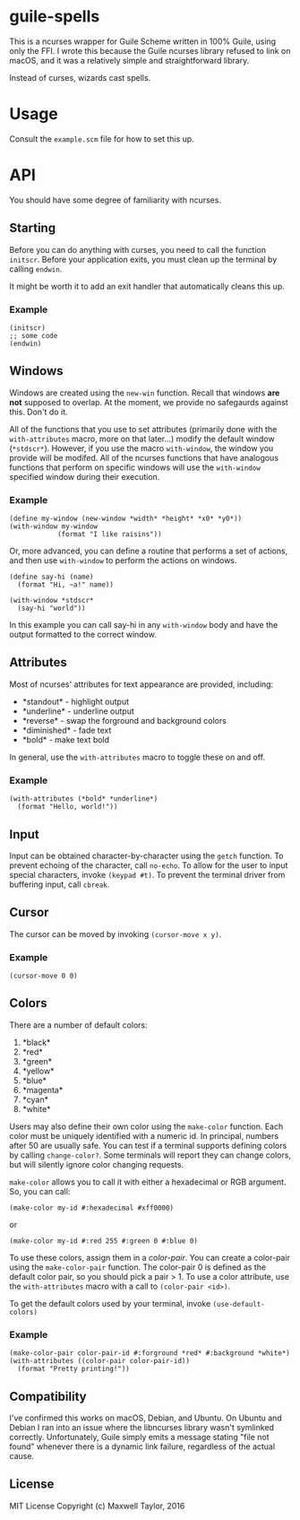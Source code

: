 # guile-spells

This is a ncurses wrapper for Guile Scheme written in 100% Guile, using only the FFI.
I wrote this because the Guile ncurses library refused to link on macOS, and it was a relatively 
simple and straightforward library.

Instead of curses, wizards cast spells.

# Usage

Consult the `example.scm` file for how to set this up.

# API

You should have some degree of familiarity with ncurses. 

## Starting

Before you can do anything with curses, you need to call the function `initscr`. 
Before your application exits, you must clean up the terminal by calling `endwin`. 

It might be worth it to add an exit handler that automatically cleans this up.

### Example 

    (initscr)
    ;; some code
    (endwin)

## Windows

Windows are created using the `new-win` function. Recall that windows __are not__ supposed to overlap. At the moment,
we provide no safegaurds against this. Don't do it.

All of the functions that you use to set attributes (primarily done with the `with-attributes` macro, more on that later...) 
modify the default window (`*stdscr*`). However, if you use the macro `with-window`,
the window you provide will be modifed. All of the ncurses functions that have analogous functions that perform on specific windows
will use the `with-window` specified window during their execution.

### Example

    (define my-window (new-window *width* *height* *x0* *y0*))
    (with-window my-window
                (format "I like raisins"))

Or, more advanced, you can define a routine that performs a set of actions, and then use `with-window` to perform
the actions on windows. 
    
    (define say-hi (name)
      (format "Hi, ~a!" name))
      
    (with-window *stdscr*
      (say-hi "world"))
      
In this example you can call say-hi in any `with-window` body and have the output formatted to the correct window.
        
## Attributes

Most of ncurses' attributes for text appearance are provided, including:
  * \*standout\* - highlight output
  * \*underline\* - underline output
  * \*reverse\* - swap the forground and background colors
  * \*diminished\* - fade text
  * \*bold\* - make text bold

In general, use the `with-attributes` macro to toggle these on and off.

### Example

    (with-attributes (*bold* *underline*)
      (format "Hello, world!"))
      
## Input 

Input can be obtained character-by-character using the `getch` function. To prevent echoing of the character,
call `no-echo`. To allow for the user to input special characters, invoke `(keypad #t)`. To prevent the 
terminal driver from buffering input, call `cbreak`. 

## Cursor

The cursor can be moved by invoking `(cursor-move x y)`.

### Example

    (cursor-move 0 0)

## Colors

There are a number of default colors:
  1. \*black\*
  2. \*red\*
  3. \*green\*
  4. \*yellow\*
  5. \*blue\*
  6. \*magenta\*
  7. \*cyan\*
  8. \*white\*
  
Users may also define their own color using the `make-color` function. Each color must be uniquely identified with
a numeric id. In principal, numbers after 50 are usually safe. You can test if a terminal supports defining colors by 
calling `change-color?`. Some terminals will report they can change colors, but will silently ignore color changing requests.

`make-color` allows you to call it with either a hexadecimal or RGB argument. So, you can call:

    (make-color my-id #:hexadecimal #xff0000)
    
or

    (make-color my-id #:red 255 #:green 0 #:blue 0)
    
To use these colors, assign them in a *color-pair*. You can create a color-pair using the `make-color-pair` function.
The color-pair 0 is defined as the default color pair, so you should pick a pair > 1. To use a color attribute, use the 
`with-attributes` macro with a call to `(color-pair <id>)`.

To get the default colors used by your terminal, invoke `(use-default-colors)`

### Example

    (make-color-pair color-pair-id #:forground *red* #:background *white*)
    (with-attributes ((color-pair color-pair-id))
      (format "Pretty printing!"))

## Compatibility

I've confirmed this works on macOS, Debian, and Ubuntu. On Ubuntu and Debian I ran into an issue where 
the libncurses library wasn't symlinked correctly. Unfortunately, Guile simply emits a message stating "file not found"
whenever there is a dynamic link failure, regardless of the actual cause. 

## License

MIT License
Copyright (c) Maxwell Taylor, 2016
